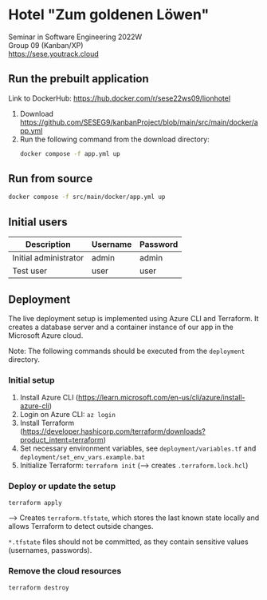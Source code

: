 # Hotel "Zum goldenen Löwen"

Seminar in Software Engineering 2022W  
Group 09 (Kanban/XP)  
https://sese.youtrack.cloud

## Run the prebuilt application

Link to DockerHub: https://hub.docker.com/r/sese22ws09/lionhotel

1. Download https://github.com/SESEG9/kanbanProject/blob/main/src/main/docker/app.yml
2. Run the following command from the download directory:
   ```sh
   docker compose -f app.yml up
   ```

## Run from source

```sh
docker compose -f src/main/docker/app.yml up
```

## Initial users

| Description           | Username | Password |
| --------------------- | -------- | -------- |
| Initial administrator | admin    | admin    |
| Test user             | user     | user     |

## Deployment

The live deployment setup is implemented using Azure CLI and Terraform.
It creates a database server and a container instance of our app in the Microsoft Azure cloud.

Note: The following commands should be executed from the `deployment` directory.

### Initial setup

1. Install Azure CLI (https://learn.microsoft.com/en-us/cli/azure/install-azure-cli)
2. Login on Azure CLI: `az login`
3. Install Terraform (https://developer.hashicorp.com/terraform/downloads?product_intent=terraform)
4. Set necessary environment variables, see `deployment/variables.tf` and `deployment/set_env_vars.example.bat`
5. Initialize Terraform: `terraform init` (--> creates `.terraform.lock.hcl`)

### Deploy or update the setup

```sh
terraform apply
```

--> Creates `terraform.tfstate`, which stores the last known state locally and allows Terraform to detect outside changes.

`*.tfstate` files should not be committed, as they contain sensitive values (usernames, passwords).

### Remove the cloud resources

```sh
terraform destroy
```
